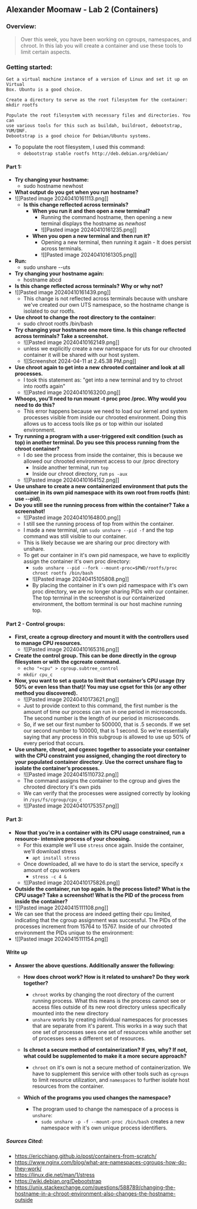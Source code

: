 ## Alexander Moomaw - Lab 2 (Containers)

### Overview:  

> Over this week, you have been working on cgroups, namespaces, and chroot.
> In this lab you will create a container and use these tools to limit certain aspects.  

### Getting started:  
```
Get a virtual machine instance of a version of Linux and set it up on Virtual  
Box. Ubuntu is a good choice.  

Create a directory to serve as the root filesystem for the container:  
mkdir rootfs  

Populate the root filesystem with necessary files and directories. You can  
use various tools for this such as buildah, buildroot, debootstrap, YUM/DNF.  
Debootstrap is a good choice for Debian/Ubuntu systems.  
```

- To populate the root filesystem, I used this command:
	- `debootstrap stable rootfs http://deb.debian.org/debian/`
#### Part 1:  
- **Try changing your hostname:**  
	- sudo hostname newhost  
- **What output do you get when you run hostname?**  
- ![[Pasted image 20240410161113.png]]
	- **Is this change reflected across terminals?**
		- **When you run it and then open a new terminal?**
			- Running the command hostname, then opening a new terminal displays the hostname as *newhost*
			- ![[Pasted image 20240410161235.png]]
		- **When you open a new terminal and then run it?**  
			- Opening a new terminal, then running it again - It does persist across terminals.
			- ![[Pasted image 20240410161305.png]]
- **Run:**  
	- sudo unshare --uts  
- **Try changing your hostname again:**  
	- hostname abcd  
- **Is this change reflected across terminals? Why or why not?**  
- ![[Pasted image 20240410161439.png]]
	- This change is not reflected across terminals because with unshare we've created our own UTS namespace, so the hostname change is isolated to our rootfs.
- **Use chroot to change the root directory to the container:** 
	- sudo chroot rootfs /bin/bash  
- **Try changing your hostname one more time. Is this change reflected across  terminals? Take a screenshot.**  
	- ![[Pasted image 20240410162149.png]]
	- unless we explicitly create a new namespace for uts for our chrooted container it will be shared with our host system.
	- ![[Screenshot 2024-04-11 at 2.45.38 PM.png]]
- **Use chroot again to get into a new chrooted container and look at all processes.**
	- I took this statement as: "get into a new terminal and try to chroot into rootfs again"
	- ![[Pasted image 20240410163200.png]]
- **Whoops, you’ll need to run mount -t proc proc /proc. Why would you need to do this?**  
	- This error happens because we need to load our kernel and system processes visible from inside our chrooted environment. Doing this allows us to access tools like ps or top within our isolated environment.
- **Try running a program with a user-triggered exit condition (such as top) in  another terminal. Do you see this process running from the chroot container?**  
	- I do see the process from inside the container, this is because we allowed our chrooted environment access to our /proc directory
		- Inside another terminal, run `top`
		- Inside our chroot directory, run `ps -aux`
	- ![[Pasted image 20240410164152.png]]
- **Use unshare to create a new containerized environment that puts the container in its own pid namespace with its own root from rootfs (hint: use --pid).**  
- **Do you still see the running process from within the container? Take a screenshot!**  
	- ![[Pasted image 20240410164800.png]]
	- I still see the running process of top from within the container.
	- I made a new terminal, ran `sudo unshare --pid -f` and the top command was still visible to our container. 
	- This is likely because we are sharing our proc directory with unshare.
	- To get our container in it's own pid namespace, we have to explicitly assign the container it's own proc directory:
		- `sudo unshare --pid --fork --mount-proc=$PWD/rootfs/proc chroot rootfs /bin/bash`
		- ![[Pasted image 20240415105808.png]]
		- By placing the container in it's own pid namespace with it's own proc directory, we are no longer sharing PIDs with our container. The top terminal in the screenshot is our containerized environment, the bottom terminal is our host machine running top.

#### Part 2 - Control groups:  
- **First, create a cgroup directory and mount it with the controllers used to manage CPU resources.**  
	- ![[Pasted image 20240410165316.png]]
- **Create the control group. This can be done directly in the cgroup filesystem or with the cgcreate command.**  
	- `echo "+cpu" > cgroup.subtree_control`
	- `mkdir cpu_c`
- **Now, you want to set a quota to limit that container’s CPU usage (try 50% or even less than that)! You may use cgset for this (or any other method you discovered).**  
	- ![[Pasted image 20240410173621.png]]
	- Just to provide context to this command, the first number is the amount of time our process can run in one period in microseconds. The second number is the length of our period in microseconds. 
	- So, if we set our first number to 500000, that is .5 seconds. If we set our second number to 100000, that is 1 second. So we're essentially saying that any process in this subgroup is allowed to use up 50% of every period that occurs. 
- **Use unshare, chroot, and cgexec together to associate your container with the CPU constraint you assigned, changing the root directory to your populated  container directory. Use the correct unshare flag to isolate the container’s processes.**  
	- ![[Pasted image 20240415110732.png]]
	- The command assigns the container to the cgroup and gives the chrooted directory it's own pids
	- We can verify that the processes were assigned correctly by looking in `/sys/fs/cgroup/cpu_c`
	- ![[Pasted image 20240410175357.png]]

#### Part 3:  
- **Now that you’re in a container with its CPU usage constrained, run a resource-  intensive process of your choosing.**  
	- For this example we'll use `stress` once again. Inside the container, we'll download stress
		- `apt install stress`
	- Once downloaded, all we have to do is start the service, specify x amount of cpu workers
		- `stress -c 4 &`
	- ![[Pasted image 20240410175826.png]]
- **Outside the container, run top again. Is the process listed? What is the CPU  usage? Take a screenshot! What is the PID of the process from inside the container?**  
- ![[Pasted image 20240415111108.png]]
- We can see that the process are indeed getting their cpu limited, indicating that the cgroup assignment was successful. The PIDs of the processes increment from 15764 to 15767. Inside of our chrooted environment the PIDs unique to the environment:
- ![[Pasted image 20240415111154.png]]

#### Write up  
- **Answer the above questions. Additionally answer the following:**  
	- **How does chroot work? How is it related to unshare? Do they work together?**
		- `chroot` works by changing the root directory of the current running process. What this means is the process cannot see or access files outside of its new root directory unless specifically mounted into the new directory
		- `unshare` works by creating individual namespaces for processes that are separate from it's parent. This works in a way such that one set of processes sees one set of resources while another set of processes sees a different set of resources.

	- **Is chroot a secure method of containerization? If yes, why? If not, what could be supplemented to make it a more secure approach?** 
		- `chroot` on it's own is not a secure method of containerization. We have to supplement this service with other tools such as `cgroups` to limit resource utilization, and `namespaces` to further isolate host resources from the container.
	- **Which of the programs you used changes the namespace?**
		- The program used to change the namespace of a process is `unshare`:
			- `sudo unshare -p -f --mount-proc /bin/bash` creates a new namespace with it's own unique process identifiers.

##### Sources Cited:
- https://ericchiang.github.io/post/containers-from-scratch/
- https://www.nginx.com/blog/what-are-namespaces-cgroups-how-do-they-work/
- https://linux.die.net/man/1/stress
- https://wiki.debian.org/Debootstrap
- https://unix.stackexchange.com/questions/588789/changing-the-hostname-in-a-chroot-environment-also-changes-the-hostname-outside